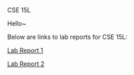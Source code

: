 CSE 15L

Hello~

Below are links to lab reports for CSE 15L:

[Lab Report 1](https://astrowang0306.github.io/cse15l-lab-reports/lab-report-1-week-2.html)

[Lab Report 2](https://astrowang0306.github.io/cse15l-lab-reports/lab-report-2-week-4.html)


